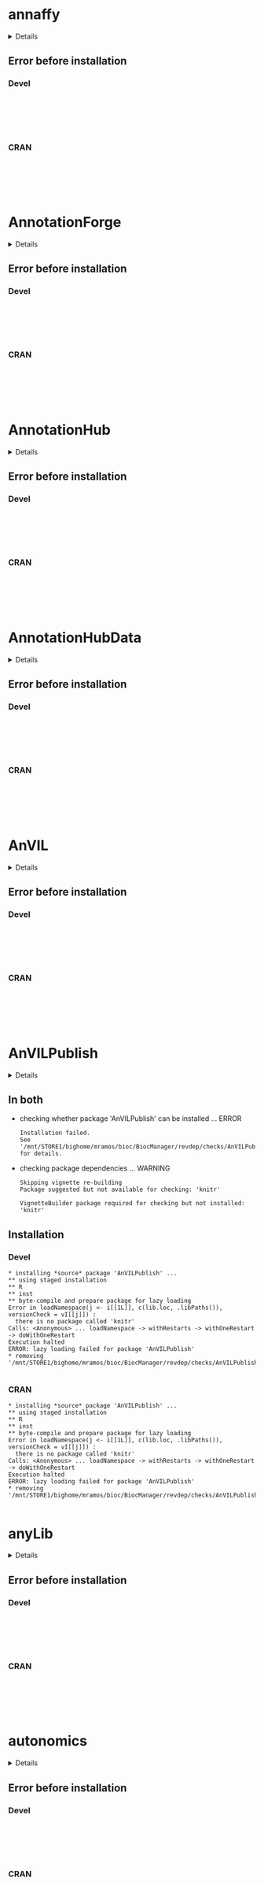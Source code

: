 # annaffy

<details>

* Version: 
* GitHub: https://github.com/Bioconductor/BiocManager
* Source code: NA
* Number of recursive dependencies: 0

</details>

## Error before installation

### Devel

```






```
### CRAN

```






```
# AnnotationForge

<details>

* Version: 
* GitHub: https://github.com/Bioconductor/BiocManager
* Source code: NA
* Number of recursive dependencies: 0

</details>

## Error before installation

### Devel

```






```
### CRAN

```






```
# AnnotationHub

<details>

* Version: 
* GitHub: https://github.com/Bioconductor/BiocManager
* Source code: NA
* Number of recursive dependencies: 0

</details>

## Error before installation

### Devel

```






```
### CRAN

```






```
# AnnotationHubData

<details>

* Version: 
* GitHub: https://github.com/Bioconductor/BiocManager
* Source code: NA
* Number of recursive dependencies: 0

</details>

## Error before installation

### Devel

```






```
### CRAN

```






```
# AnVIL

<details>

* Version: 
* GitHub: https://github.com/Bioconductor/BiocManager
* Source code: NA
* Number of recursive dependencies: 0

</details>

## Error before installation

### Devel

```






```
### CRAN

```






```
# AnVILPublish

<details>

* Version: 1.1.2
* GitHub: NA
* Source code: https://github.com/cran/AnVILPublish
* Date/Publication: 2021-03-19
* Number of recursive dependencies: 50

Run `revdep_details(, "AnVILPublish")` for more info

</details>

## In both

*   checking whether package 'AnVILPublish' can be installed ... ERROR
    ```
    Installation failed.
    See '/mnt/STORE1/bighome/mramos/bioc/BiocManager/revdep/checks/AnVILPublish/new/AnVILPublish.Rcheck/00install.out' for details.
    ```

*   checking package dependencies ... WARNING
    ```
    Skipping vignette re-building
    Package suggested but not available for checking: 'knitr'
    
    VignetteBuilder package required for checking but not installed: 'knitr'
    ```

## Installation

### Devel

```
* installing *source* package 'AnVILPublish' ...
** using staged installation
** R
** inst
** byte-compile and prepare package for lazy loading
Error in loadNamespace(j <- i[[1L]], c(lib.loc, .libPaths()), versionCheck = vI[[j]]) : 
  there is no package called 'knitr'
Calls: <Anonymous> ... loadNamespace -> withRestarts -> withOneRestart -> doWithOneRestart
Execution halted
ERROR: lazy loading failed for package 'AnVILPublish'
* removing '/mnt/STORE1/bighome/mramos/bioc/BiocManager/revdep/checks/AnVILPublish/new/AnVILPublish.Rcheck/AnVILPublish'


```
### CRAN

```
* installing *source* package 'AnVILPublish' ...
** using staged installation
** R
** inst
** byte-compile and prepare package for lazy loading
Error in loadNamespace(j <- i[[1L]], c(lib.loc, .libPaths()), versionCheck = vI[[j]]) : 
  there is no package called 'knitr'
Calls: <Anonymous> ... loadNamespace -> withRestarts -> withOneRestart -> doWithOneRestart
Execution halted
ERROR: lazy loading failed for package 'AnVILPublish'
* removing '/mnt/STORE1/bighome/mramos/bioc/BiocManager/revdep/checks/AnVILPublish/old/AnVILPublish.Rcheck/AnVILPublish'


```
# anyLib

<details>

* Version: 
* GitHub: https://github.com/Bioconductor/BiocManager
* Source code: NA
* Number of recursive dependencies: 0

</details>

## Error before installation

### Devel

```






```
### CRAN

```






```
# autonomics

<details>

* Version: 
* GitHub: https://github.com/Bioconductor/BiocManager
* Source code: NA
* Number of recursive dependencies: 0

</details>

## Error before installation

### Devel

```






```
### CRAN

```






```
# available

<details>

* Version: 
* GitHub: https://github.com/Bioconductor/BiocManager
* Source code: NA
* Number of recursive dependencies: 0

</details>

## Error before installation

### Devel

```






```
### CRAN

```






```
# bbl

<details>

* Version: 0.4.0
* GitHub: NA
* Source code: https://github.com/cran/bbl
* Date/Publication: 2021-02-03 05:20:02 UTC
* Number of recursive dependencies: 20

Run `revdep_details(, "bbl")` for more info

</details>

## In both

*   checking whether package 'bbl' can be installed ... ERROR
    ```
    Installation failed.
    See '/mnt/STORE1/bighome/mramos/bioc/BiocManager/revdep/checks/bbl/new/bbl.Rcheck/00install.out' for details.
    ```

## Installation

### Devel

```
* installing *source* package 'bbl' ...
** package 'bbl' successfully unpacked and MD5 sums checked
** using staged installation
** libs
ccache g++ -std=gnu++14 -I"/mnt/STORE1/bighome/mramos/src/svn/r-release/R/lib/R/include" -DNDEBUG  -I'/mnt/STORE1/bighome/mramos/bioc/BiocManager/revdep/library/bbl/Rcpp/include' -I/usr/local/include   -fpic  -ggdb -pipe -Wall -pedantic  -c RcppExports.cpp -o RcppExports.o
ccache g++ -std=gnu++14 -I"/mnt/STORE1/bighome/mramos/src/svn/r-release/R/lib/R/include" -DNDEBUG  -I'/mnt/STORE1/bighome/mramos/bioc/BiocManager/revdep/library/bbl/Rcpp/include' -I/usr/local/include   -fpic  -ggdb -pipe -Wall -pedantic  -c bfgs.cpp -o bfgs.o
bfgs.cpp:5:10: fatal error: gsl/gsl_math.h: No such file or directory
    5 | #include <gsl/gsl_math.h>
      |          ^~~~~~~~~~~~~~~~
compilation terminated.
make: *** [/mnt/STORE1/bighome/mramos/src/svn/r-release/R/lib/R/etc/Makeconf:177: bfgs.o] Error 1
ERROR: compilation failed for package 'bbl'
* removing '/mnt/STORE1/bighome/mramos/bioc/BiocManager/revdep/checks/bbl/new/bbl.Rcheck/bbl'


```
### CRAN

```
* installing *source* package 'bbl' ...
** package 'bbl' successfully unpacked and MD5 sums checked
** using staged installation
** libs
ccache g++ -std=gnu++14 -I"/mnt/STORE1/bighome/mramos/src/svn/r-release/R/lib/R/include" -DNDEBUG  -I'/mnt/STORE1/bighome/mramos/bioc/BiocManager/revdep/library/bbl/Rcpp/include' -I/usr/local/include   -fpic  -ggdb -pipe -Wall -pedantic  -c RcppExports.cpp -o RcppExports.o
ccache g++ -std=gnu++14 -I"/mnt/STORE1/bighome/mramos/src/svn/r-release/R/lib/R/include" -DNDEBUG  -I'/mnt/STORE1/bighome/mramos/bioc/BiocManager/revdep/library/bbl/Rcpp/include' -I/usr/local/include   -fpic  -ggdb -pipe -Wall -pedantic  -c bfgs.cpp -o bfgs.o
bfgs.cpp:5:10: fatal error: gsl/gsl_math.h: No such file or directory
    5 | #include <gsl/gsl_math.h>
      |          ^~~~~~~~~~~~~~~~
compilation terminated.
make: *** [/mnt/STORE1/bighome/mramos/src/svn/r-release/R/lib/R/etc/Makeconf:177: bfgs.o] Error 1
ERROR: compilation failed for package 'bbl'
* removing '/mnt/STORE1/bighome/mramos/bioc/BiocManager/revdep/checks/bbl/old/bbl.Rcheck/bbl'


```
# BiocCheck

<details>

* Version: 
* GitHub: https://github.com/Bioconductor/BiocManager
* Source code: NA
* Number of recursive dependencies: 0

</details>

## Error before installation

### Devel

```






```
### CRAN

```






```
# BiocPkgTools

<details>

* Version: 
* GitHub: https://github.com/Bioconductor/BiocManager
* Source code: NA
* Number of recursive dependencies: 0

</details>

## Error before installation

### Devel

```






```
### CRAN

```






```
# biocthis

<details>

* Version: 
* GitHub: https://github.com/Bioconductor/BiocManager
* Source code: NA
* Number of recursive dependencies: 0

</details>

## Error before installation

### Devel

```






```
### CRAN

```






```
# BSgenome

<details>

* Version: 
* GitHub: https://github.com/Bioconductor/BiocManager
* Source code: NA
* Number of recursive dependencies: 0

</details>

## Error before installation

### Devel

```



Error in download.file(url, destfile, method, mode = "wb", ...) : 
  download from 'https://bioconductor.org/packages/3.13/data/annotation/src/contrib/BSgenome.Hsapiens.UCSC.hg38_1.4.3.tar.gz' failed
In addition: Warning messages:
1: In download.file(url, destfile, method, mode = "wb", ...) :
  downloaded length 357816009 != reported length 721596676
2: In download.file(url, destfile, method, mode = "wb", ...) :
  downloaded length 357816009 != reported length 721596676
3: In download.file(url, destfile, method, mode = "wb", ...) :
  URL 'https://bioconductor.org/packages/3.13/data/annotation/src/contrib/BSgenome.Hsapiens.UCSC.hg38_1.4.3.tar.gz': Timeout of 60 seconds was reached
4: In download.file(url, destfile, method, mode = "wb", ...) :
...
2: In download.file(url, destfile, method, mode = "wb", ...) :
  downloaded length 410274897 != reported length 898581361
3: In download.file(url, destfile, method, mode = "wb", ...) :
  URL 'https://bioconductor.org/packages/3.13/data/annotation/src/contrib/SNPlocs.Hsapiens.dbSNP144.GRCh38_0.99.20.tar.gz': Timeout of 60 seconds was reached
4: In download.file(url, destfile, method, mode = "wb", ...) :
  URL 'https://bioconductor.org/packages/3.13/data/annotation/src/contrib/SNPlocs.Hsapiens.dbSNP144.GRCh38_0.99.20.tar.gz': Timeout of 60 seconds was reached
Warning in download.packages(pkgs, destdir = tmpd, available = available,  :
  download of package ‘SNPlocs.Hsapiens.dbSNP144.GRCh38’ failed
Warning in download.packages(pkgs, destdir = tmpd, available = available,  :
  download of package ‘SNPlocs.Hsapiens.dbSNP144.GRCh38’ failed


```
### CRAN

```



Error in download.file(url, destfile, method, mode = "wb", ...) : 
  download from 'https://bioconductor.org/packages/3.13/data/annotation/src/contrib/BSgenome.Hsapiens.UCSC.hg38_1.4.3.tar.gz' failed
In addition: Warning messages:
1: In download.file(url, destfile, method, mode = "wb", ...) :
  downloaded length 357816009 != reported length 721596676
2: In download.file(url, destfile, method, mode = "wb", ...) :
  downloaded length 357816009 != reported length 721596676
3: In download.file(url, destfile, method, mode = "wb", ...) :
  URL 'https://bioconductor.org/packages/3.13/data/annotation/src/contrib/BSgenome.Hsapiens.UCSC.hg38_1.4.3.tar.gz': Timeout of 60 seconds was reached
4: In download.file(url, destfile, method, mode = "wb", ...) :
...
2: In download.file(url, destfile, method, mode = "wb", ...) :
  downloaded length 410274897 != reported length 898581361
3: In download.file(url, destfile, method, mode = "wb", ...) :
  URL 'https://bioconductor.org/packages/3.13/data/annotation/src/contrib/SNPlocs.Hsapiens.dbSNP144.GRCh38_0.99.20.tar.gz': Timeout of 60 seconds was reached
4: In download.file(url, destfile, method, mode = "wb", ...) :
  URL 'https://bioconductor.org/packages/3.13/data/annotation/src/contrib/SNPlocs.Hsapiens.dbSNP144.GRCh38_0.99.20.tar.gz': Timeout of 60 seconds was reached
Warning in download.packages(pkgs, destdir = tmpd, available = available,  :
  download of package ‘SNPlocs.Hsapiens.dbSNP144.GRCh38’ failed
Warning in download.packages(pkgs, destdir = tmpd, available = available,  :
  download of package ‘SNPlocs.Hsapiens.dbSNP144.GRCh38’ failed


```
# ccmap

<details>

* Version: 
* GitHub: https://github.com/Bioconductor/BiocManager
* Source code: NA
* Number of recursive dependencies: 0

</details>

## Error before installation

### Devel

```



Error in download.file(url, destfile, method, mode = "wb", ...) : 
  download from 'https://bioconductor.org/packages/3.13/data/experiment/src/contrib/ccdata_1.17.0.tar.gz' failed
In addition: Warning messages:
1: In download.file(url, destfile, method, mode = "wb", ...) :
  downloaded length 916373565 != reported length 937343838
2: In download.file(url, destfile, method, mode = "wb", ...) :
  downloaded length 916373565 != reported length 937343838
3: In download.file(url, destfile, method, mode = "wb", ...) :
  URL 'https://bioconductor.org/packages/3.13/data/experiment/src/contrib/ccdata_1.17.0.tar.gz': Timeout of 60 seconds was reached
4: In download.file(url, destfile, method, mode = "wb", ...) :
  URL 'https://bioconductor.org/packages/3.13/data/experiment/src/contrib/ccdata_1.17.0.tar.gz': Timeout of 60 seconds was reached
Warning in download.packages(pkgs, destdir = tmpd, available = available,  :
  download of package ‘ccdata’ failed
Warning in download.packages(pkgs, destdir = tmpd, available = available,  :
  download of package ‘ccdata’ failed


```
### CRAN

```



Error in download.file(url, destfile, method, mode = "wb", ...) : 
  download from 'https://bioconductor.org/packages/3.13/data/experiment/src/contrib/ccdata_1.17.0.tar.gz' failed
In addition: Warning messages:
1: In download.file(url, destfile, method, mode = "wb", ...) :
  downloaded length 916373565 != reported length 937343838
2: In download.file(url, destfile, method, mode = "wb", ...) :
  downloaded length 916373565 != reported length 937343838
3: In download.file(url, destfile, method, mode = "wb", ...) :
  URL 'https://bioconductor.org/packages/3.13/data/experiment/src/contrib/ccdata_1.17.0.tar.gz': Timeout of 60 seconds was reached
4: In download.file(url, destfile, method, mode = "wb", ...) :
  URL 'https://bioconductor.org/packages/3.13/data/experiment/src/contrib/ccdata_1.17.0.tar.gz': Timeout of 60 seconds was reached
Warning in download.packages(pkgs, destdir = tmpd, available = available,  :
  download of package ‘ccdata’ failed
Warning in download.packages(pkgs, destdir = tmpd, available = available,  :
  download of package ‘ccdata’ failed


```
# celda

<details>

* Version: 
* GitHub: https://github.com/Bioconductor/BiocManager
* Source code: NA
* Number of recursive dependencies: 0

</details>

## Error before installation

### Devel

```






```
### CRAN

```






```
# cellmigRation

<details>

* Version: 
* GitHub: https://github.com/Bioconductor/BiocManager
* Source code: NA
* Number of recursive dependencies: 0

</details>

## Error before installation

### Devel

```






```
### CRAN

```






```
# CEMiTool

<details>

* Version: 
* GitHub: https://github.com/Bioconductor/BiocManager
* Source code: NA
* Number of recursive dependencies: 0

</details>

## Error before installation

### Devel

```






```
### CRAN

```






```
# ChemmineOB

<details>

* Version: 
* GitHub: https://github.com/Bioconductor/BiocManager
* Source code: NA
* Number of recursive dependencies: 0

</details>

## Error before installation

### Devel

```






```
### CRAN

```






```
# ChemmineR

<details>

* Version: 
* GitHub: https://github.com/Bioconductor/BiocManager
* Source code: NA
* Number of recursive dependencies: 0

</details>

## Error before installation

### Devel

```






```
### CRAN

```






```
# ChIPanalyser

<details>

* Version: 
* GitHub: https://github.com/Bioconductor/BiocManager
* Source code: NA
* Number of recursive dependencies: 0

</details>

## Error before installation

### Devel

```






```
### CRAN

```






```
# ChIPpeakAnno

<details>

* Version: 
* GitHub: https://github.com/Bioconductor/BiocManager
* Source code: NA
* Number of recursive dependencies: 0

</details>

## Error before installation

### Devel

```



Error in download.file(url, destfile, method, mode = "wb", ...) : 
  download from 'https://bioconductor.org/packages/3.13/data/annotation/src/contrib/BSgenome.Hsapiens.UCSC.hg19_1.4.3.tar.gz' failed
In addition: Warning messages:
1: In download.file(url, destfile, method, mode = "wb", ...) :
  downloaded length 3499557 != reported length 710245413
2: In download.file(url, destfile, method, mode = "wb", ...) :
  downloaded length 3499557 != reported length 710245413
3: In download.file(url, destfile, method, mode = "wb", ...) :
  URL 'https://bioconductor.org/packages/3.13/data/annotation/src/contrib/BSgenome.Hsapiens.UCSC.hg19_1.4.3.tar.gz': status was 'Failure when receiving data from the peer'
4: In download.file(url, destfile, method, mode = "wb", ...) :
...
2: In download.file(url, destfile, method, mode = "wb", ...) :
  downloaded length 42045152 != reported length 417224954
3: In download.file(url, destfile, method, mode = "wb", ...) :
  URL 'https://bioconductor.org/packages/3.13/data/annotation/src/contrib/reactome.db_1.76.0.tar.gz': status was 'Failure when receiving data from the peer'
4: In download.file(url, destfile, method, mode = "wb", ...) :
  URL 'https://bioconductor.org/packages/3.13/data/annotation/src/contrib/reactome.db_1.76.0.tar.gz': status was 'Failure when receiving data from the peer'
Warning in download.packages(pkgs, destdir = tmpd, available = available,  :
  download of package ‘reactome.db’ failed
Warning in download.packages(pkgs, destdir = tmpd, available = available,  :
  download of package ‘reactome.db’ failed


```
### CRAN

```



Error in download.file(url, destfile, method, mode = "wb", ...) : 
  download from 'https://bioconductor.org/packages/3.13/data/annotation/src/contrib/BSgenome.Hsapiens.UCSC.hg19_1.4.3.tar.gz' failed
In addition: Warning messages:
1: In download.file(url, destfile, method, mode = "wb", ...) :
  downloaded length 3499557 != reported length 710245413
2: In download.file(url, destfile, method, mode = "wb", ...) :
  downloaded length 3499557 != reported length 710245413
3: In download.file(url, destfile, method, mode = "wb", ...) :
  URL 'https://bioconductor.org/packages/3.13/data/annotation/src/contrib/BSgenome.Hsapiens.UCSC.hg19_1.4.3.tar.gz': status was 'Failure when receiving data from the peer'
4: In download.file(url, destfile, method, mode = "wb", ...) :
...
2: In download.file(url, destfile, method, mode = "wb", ...) :
  downloaded length 42045152 != reported length 417224954
3: In download.file(url, destfile, method, mode = "wb", ...) :
  URL 'https://bioconductor.org/packages/3.13/data/annotation/src/contrib/reactome.db_1.76.0.tar.gz': status was 'Failure when receiving data from the peer'
4: In download.file(url, destfile, method, mode = "wb", ...) :
  URL 'https://bioconductor.org/packages/3.13/data/annotation/src/contrib/reactome.db_1.76.0.tar.gz': status was 'Failure when receiving data from the peer'
Warning in download.packages(pkgs, destdir = tmpd, available = available,  :
  download of package ‘reactome.db’ failed
Warning in download.packages(pkgs, destdir = tmpd, available = available,  :
  download of package ‘reactome.db’ failed


```
# circRNAprofiler

<details>

* Version: 
* GitHub: https://github.com/Bioconductor/BiocManager
* Source code: NA
* Number of recursive dependencies: 0

</details>

## Error before installation

### Devel

```



Error in download.file(url, destfile, method, mode = "wb", ...) : 
  download from 'https://bioconductor.org/packages/3.13/data/annotation/src/contrib/BSgenome.Hsapiens.UCSC.hg19_1.4.3.tar.gz' failed
In addition: Warning messages:
1: In download.file(url, destfile, method, mode = "wb", ...) :
  downloaded length 217660541 != reported length 710245413
2: In download.file(url, destfile, method, mode = "wb", ...) :
  downloaded length 217660541 != reported length 710245413
3: In download.file(url, destfile, method, mode = "wb", ...) :
  URL 'https://bioconductor.org/packages/3.13/data/annotation/src/contrib/BSgenome.Hsapiens.UCSC.hg19_1.4.3.tar.gz': Timeout of 60 seconds was reached
4: In download.file(url, destfile, method, mode = "wb", ...) :
...
2: In download.file(url, destfile, method, mode = "wb", ...) :
  downloaded length 620467298 != reported length 629306686
3: In download.file(url, destfile, method, mode = "wb", ...) :
  URL 'https://bioconductor.org/packages/3.13/data/annotation/src/contrib/BSgenome.Mmusculus.UCSC.mm10_1.4.0.tar.gz': Timeout of 60 seconds was reached
4: In download.file(url, destfile, method, mode = "wb", ...) :
  URL 'https://bioconductor.org/packages/3.13/data/annotation/src/contrib/BSgenome.Mmusculus.UCSC.mm10_1.4.0.tar.gz': Timeout of 60 seconds was reached
Warning in download.packages(pkgs, destdir = tmpd, available = available,  :
  download of package ‘BSgenome.Mmusculus.UCSC.mm10’ failed
Warning in download.packages(pkgs, destdir = tmpd, available = available,  :
  download of package ‘BSgenome.Mmusculus.UCSC.mm10’ failed


```
### CRAN

```



Error in download.file(url, destfile, method, mode = "wb", ...) : 
  download from 'https://bioconductor.org/packages/3.13/data/annotation/src/contrib/BSgenome.Hsapiens.UCSC.hg19_1.4.3.tar.gz' failed
In addition: Warning messages:
1: In download.file(url, destfile, method, mode = "wb", ...) :
  downloaded length 217660541 != reported length 710245413
2: In download.file(url, destfile, method, mode = "wb", ...) :
  downloaded length 217660541 != reported length 710245413
3: In download.file(url, destfile, method, mode = "wb", ...) :
  URL 'https://bioconductor.org/packages/3.13/data/annotation/src/contrib/BSgenome.Hsapiens.UCSC.hg19_1.4.3.tar.gz': Timeout of 60 seconds was reached
4: In download.file(url, destfile, method, mode = "wb", ...) :
...
2: In download.file(url, destfile, method, mode = "wb", ...) :
  downloaded length 620467298 != reported length 629306686
3: In download.file(url, destfile, method, mode = "wb", ...) :
  URL 'https://bioconductor.org/packages/3.13/data/annotation/src/contrib/BSgenome.Mmusculus.UCSC.mm10_1.4.0.tar.gz': Timeout of 60 seconds was reached
4: In download.file(url, destfile, method, mode = "wb", ...) :
  URL 'https://bioconductor.org/packages/3.13/data/annotation/src/contrib/BSgenome.Mmusculus.UCSC.mm10_1.4.0.tar.gz': Timeout of 60 seconds was reached
Warning in download.packages(pkgs, destdir = tmpd, available = available,  :
  download of package ‘BSgenome.Mmusculus.UCSC.mm10’ failed
Warning in download.packages(pkgs, destdir = tmpd, available = available,  :
  download of package ‘BSgenome.Mmusculus.UCSC.mm10’ failed


```
# clustifyr

<details>

* Version: 
* GitHub: https://github.com/Bioconductor/BiocManager
* Source code: NA
* Number of recursive dependencies: 0

</details>

## Error before installation

### Devel

```






```
### CRAN

```






```
# CNVScope

<details>

* Version: 
* GitHub: https://github.com/Bioconductor/BiocManager
* Source code: NA
* Number of recursive dependencies: 0

</details>

## Error before installation

### Devel

```



Error in download.file(url, destfile, method, mode = "wb", ...) : 
  download from 'https://bioconductor.org/packages/3.13/data/annotation/src/contrib/BSgenome.Hsapiens.UCSC.hg19_1.4.3.tar.gz' failed
In addition: Warning messages:
1: In download.file(url, destfile, method, mode = "wb", ...) :
  downloaded length 412846502 != reported length 710245413
2: In download.file(url, destfile, method, mode = "wb", ...) :
  downloaded length 412846502 != reported length 710245413
3: In download.file(url, destfile, method, mode = "wb", ...) :
  URL 'https://bioconductor.org/packages/3.13/data/annotation/src/contrib/BSgenome.Hsapiens.UCSC.hg19_1.4.3.tar.gz': Timeout of 60 seconds was reached
4: In download.file(url, destfile, method, mode = "wb", ...) :
  URL 'https://bioconductor.org/packages/3.13/data/annotation/src/contrib/BSgenome.Hsapiens.UCSC.hg19_1.4.3.tar.gz': Timeout of 60 seconds was reached
Warning in download.packages(pkgs, destdir = tmpd, available = available,  :
  download of package ‘BSgenome.Hsapiens.UCSC.hg19’ failed
Warning in download.packages(pkgs, destdir = tmpd, available = available,  :
  download of package ‘BSgenome.Hsapiens.UCSC.hg19’ failed


```
### CRAN

```



Error in download.file(url, destfile, method, mode = "wb", ...) : 
  download from 'https://bioconductor.org/packages/3.13/data/annotation/src/contrib/BSgenome.Hsapiens.UCSC.hg19_1.4.3.tar.gz' failed
In addition: Warning messages:
1: In download.file(url, destfile, method, mode = "wb", ...) :
  downloaded length 412846502 != reported length 710245413
2: In download.file(url, destfile, method, mode = "wb", ...) :
  downloaded length 412846502 != reported length 710245413
3: In download.file(url, destfile, method, mode = "wb", ...) :
  URL 'https://bioconductor.org/packages/3.13/data/annotation/src/contrib/BSgenome.Hsapiens.UCSC.hg19_1.4.3.tar.gz': Timeout of 60 seconds was reached
4: In download.file(url, destfile, method, mode = "wb", ...) :
  URL 'https://bioconductor.org/packages/3.13/data/annotation/src/contrib/BSgenome.Hsapiens.UCSC.hg19_1.4.3.tar.gz': Timeout of 60 seconds was reached
Warning in download.packages(pkgs, destdir = tmpd, available = available,  :
  download of package ‘BSgenome.Hsapiens.UCSC.hg19’ failed
Warning in download.packages(pkgs, destdir = tmpd, available = available,  :
  download of package ‘BSgenome.Hsapiens.UCSC.hg19’ failed


```
# cola

<details>

* Version: 
* GitHub: https://github.com/Bioconductor/BiocManager
* Source code: NA
* Number of recursive dependencies: 0

</details>

## Error before installation

### Devel

```






```
### CRAN

```






```
# crisprseekplus

<details>

* Version: 
* GitHub: https://github.com/Bioconductor/BiocManager
* Source code: NA
* Number of recursive dependencies: 0

</details>

## Error before installation

### Devel

```






```
### CRAN

```






```
# crossmeta

<details>

* Version: 
* GitHub: https://github.com/Bioconductor/BiocManager
* Source code: NA
* Number of recursive dependencies: 0

</details>

## Error before installation

### Devel

```






```
### CRAN

```






```
# csaw

<details>

* Version: 
* GitHub: https://github.com/Bioconductor/BiocManager
* Source code: NA
* Number of recursive dependencies: 0

</details>

## Error before installation

### Devel

```






```
### CRAN

```






```
# curatedMetagenomicData

<details>

* Version: 
* GitHub: https://github.com/Bioconductor/BiocManager
* Source code: NA
* Number of recursive dependencies: 0

</details>

## Error before installation

### Devel

```






```
### CRAN

```






```
# dearseq

<details>

* Version: 
* GitHub: https://github.com/Bioconductor/BiocManager
* Source code: NA
* Number of recursive dependencies: 0

</details>

## Error before installation

### Devel

```






```
### CRAN

```






```
# DESeq2

<details>

* Version: 
* GitHub: https://github.com/Bioconductor/BiocManager
* Source code: NA
* Number of recursive dependencies: 0

</details>

## Error before installation

### Devel

```



Error in download.file(url, destfile, method, mode = "wb", ...) : 
  download from 'https://bioconductor.org/packages/3.13/data/experiment/src/contrib/tximportData_1.19.1.tar.gz' failed
In addition: Warning messages:
1: In download.file(url, destfile, method, mode = "wb", ...) :
  downloaded length 291518214 != reported length 426788382
2: In download.file(url, destfile, method, mode = "wb", ...) :
  downloaded length 291518214 != reported length 426788382
3: In download.file(url, destfile, method, mode = "wb", ...) :
  URL 'https://bioconductor.org/packages/3.13/data/experiment/src/contrib/tximportData_1.19.1.tar.gz': Timeout of 60 seconds was reached
4: In download.file(url, destfile, method, mode = "wb", ...) :
  URL 'https://bioconductor.org/packages/3.13/data/experiment/src/contrib/tximportData_1.19.1.tar.gz': Timeout of 60 seconds was reached
Warning in download.packages(pkgs, destdir = tmpd, available = available,  :
  download of package ‘tximportData’ failed
Warning in download.packages(pkgs, destdir = tmpd, available = available,  :
  download of package ‘tximportData’ failed


```
### CRAN

```



Error in download.file(url, destfile, method, mode = "wb", ...) : 
  download from 'https://bioconductor.org/packages/3.13/data/experiment/src/contrib/tximportData_1.19.1.tar.gz' failed
In addition: Warning messages:
1: In download.file(url, destfile, method, mode = "wb", ...) :
  downloaded length 291518214 != reported length 426788382
2: In download.file(url, destfile, method, mode = "wb", ...) :
  downloaded length 291518214 != reported length 426788382
3: In download.file(url, destfile, method, mode = "wb", ...) :
  URL 'https://bioconductor.org/packages/3.13/data/experiment/src/contrib/tximportData_1.19.1.tar.gz': Timeout of 60 seconds was reached
4: In download.file(url, destfile, method, mode = "wb", ...) :
  URL 'https://bioconductor.org/packages/3.13/data/experiment/src/contrib/tximportData_1.19.1.tar.gz': Timeout of 60 seconds was reached
Warning in download.packages(pkgs, destdir = tmpd, available = available,  :
  download of package ‘tximportData’ failed
Warning in download.packages(pkgs, destdir = tmpd, available = available,  :
  download of package ‘tximportData’ failed


```
# devtools

<details>

* Version: 
* GitHub: https://github.com/Bioconductor/BiocManager
* Source code: NA
* Number of recursive dependencies: 0

</details>

## Error before installation

### Devel

```






```
### CRAN

```






```
# discourseGT

<details>

* Version: 
* GitHub: https://github.com/Bioconductor/BiocManager
* Source code: NA
* Number of recursive dependencies: 0

</details>

## Error before installation

### Devel

```






```
### CRAN

```






```
# DMRScan

<details>

* Version: 1.13.0
* GitHub: https://github.com/christpa/DMRScan
* Source code: https://github.com/cran/DMRScan
* Date/Publication: 2021-03-19
* Number of recursive dependencies: 37

Run `revdep_details(, "DMRScan")` for more info

</details>

## In both

*   R CMD check timed out
    

*   checking package dependencies ... WARNING
    ```
    Skipping vignette re-building
    Package suggested but not available for checking: 'knitr'
    
    VignetteBuilder package required for checking but not installed: 'knitr'
    ```

*   checking installed package size ... NOTE
    ```
      installed size is  5.7Mb
      sub-directories of 1Mb or more:
        data   4.9Mb
    ```

# EDASeq

<details>

* Version: 
* GitHub: https://github.com/Bioconductor/BiocManager
* Source code: NA
* Number of recursive dependencies: 0

</details>

## Error before installation

### Devel

```






```
### CRAN

```






```
# EnrichmentBrowser

<details>

* Version: 
* GitHub: https://github.com/Bioconductor/BiocManager
* Source code: NA
* Number of recursive dependencies: 0

</details>

## Error before installation

### Devel

```






```
### CRAN

```






```
# esATAC

<details>

* Version: 
* GitHub: https://github.com/Bioconductor/BiocManager
* Source code: NA
* Number of recursive dependencies: 0

</details>

## Error before installation

### Devel

```



Error in download.file(url, destfile, method, mode = "wb", ...) : 
  download from 'https://bioconductor.org/packages/3.13/data/annotation/src/contrib/BSgenome.Hsapiens.UCSC.hg19_1.4.3.tar.gz' failed
In addition: Warning messages:
1: In download.file(url, destfile, method, mode = "wb", ...) :
  downloaded length 407304181 != reported length 710245413
2: In download.file(url, destfile, method, mode = "wb", ...) :
  downloaded length 407304181 != reported length 710245413
3: In download.file(url, destfile, method, mode = "wb", ...) :
  URL 'https://bioconductor.org/packages/3.13/data/annotation/src/contrib/BSgenome.Hsapiens.UCSC.hg19_1.4.3.tar.gz': Timeout of 60 seconds was reached
4: In download.file(url, destfile, method, mode = "wb", ...) :
...
2: In download.file(url, destfile, method, mode = "wb", ...) :
  downloaded length 1636680 != reported length 6339128
3: In download.file(url, destfile, method, mode = "wb", ...) :
  URL 'https://bioconductor.org/packages/3.13/bioc/src/contrib/DOSE_3.17.2.tar.gz': status was 'Failure when receiving data from the peer'
4: In download.file(url, destfile, method, mode = "wb", ...) :
  URL 'https://bioconductor.org/packages/3.13/bioc/src/contrib/DOSE_3.17.2.tar.gz': status was 'Failure when receiving data from the peer'
Warning in download.packages(pkgs, destdir = tmpd, available = available,  :
  download of package ‘DOSE’ failed
Warning in download.packages(pkgs, destdir = tmpd, available = available,  :
  download of package ‘DOSE’ failed


```
### CRAN

```



Error in download.file(url, destfile, method, mode = "wb", ...) : 
  download from 'https://bioconductor.org/packages/3.13/data/annotation/src/contrib/BSgenome.Hsapiens.UCSC.hg19_1.4.3.tar.gz' failed
In addition: Warning messages:
1: In download.file(url, destfile, method, mode = "wb", ...) :
  downloaded length 407304181 != reported length 710245413
2: In download.file(url, destfile, method, mode = "wb", ...) :
  downloaded length 407304181 != reported length 710245413
3: In download.file(url, destfile, method, mode = "wb", ...) :
  URL 'https://bioconductor.org/packages/3.13/data/annotation/src/contrib/BSgenome.Hsapiens.UCSC.hg19_1.4.3.tar.gz': Timeout of 60 seconds was reached
4: In download.file(url, destfile, method, mode = "wb", ...) :
...
2: In download.file(url, destfile, method, mode = "wb", ...) :
  downloaded length 1636680 != reported length 6339128
3: In download.file(url, destfile, method, mode = "wb", ...) :
  URL 'https://bioconductor.org/packages/3.13/bioc/src/contrib/DOSE_3.17.2.tar.gz': status was 'Failure when receiving data from the peer'
4: In download.file(url, destfile, method, mode = "wb", ...) :
  URL 'https://bioconductor.org/packages/3.13/bioc/src/contrib/DOSE_3.17.2.tar.gz': status was 'Failure when receiving data from the peer'
Warning in download.packages(pkgs, destdir = tmpd, available = available,  :
  download of package ‘DOSE’ failed
Warning in download.packages(pkgs, destdir = tmpd, available = available,  :
  download of package ‘DOSE’ failed


```
# EuPathDB

<details>

* Version: 
* GitHub: https://github.com/Bioconductor/BiocManager
* Source code: NA
* Number of recursive dependencies: 0

</details>

## Error before installation

### Devel

```






```
### CRAN

```






```
# ExperimentHub

<details>

* Version: 
* GitHub: https://github.com/Bioconductor/BiocManager
* Source code: NA
* Number of recursive dependencies: 0

</details>

## Error before installation

### Devel

```






```
### CRAN

```






```
# ExperimentHubData

<details>

* Version: 
* GitHub: https://github.com/Bioconductor/BiocManager
* Source code: NA
* Number of recursive dependencies: 0

</details>

## Error before installation

### Devel

```






```
### CRAN

```






```
# famat

<details>

* Version: 
* GitHub: https://github.com/Bioconductor/BiocManager
* Source code: NA
* Number of recursive dependencies: 0

</details>

## Error before installation

### Devel

```






```
### CRAN

```






```
# FCBF

<details>

* Version: 
* GitHub: https://github.com/Bioconductor/BiocManager
* Source code: NA
* Number of recursive dependencies: 0

</details>

## Error before installation

### Devel

```






```
### CRAN

```






```
# fcoex

<details>

* Version: 
* GitHub: https://github.com/Bioconductor/BiocManager
* Source code: NA
* Number of recursive dependencies: 0

</details>

## Error before installation

### Devel

```






```
### CRAN

```






```
# FGNet

<details>

* Version: 
* GitHub: https://github.com/Bioconductor/BiocManager
* Source code: NA
* Number of recursive dependencies: 0

</details>

## Error before installation

### Devel

```



Error in download.file(url, destfile, method, mode = "wb", ...) : 
  download from 'https://bioconductor.org/packages/3.13/data/annotation/src/contrib/reactome.db_1.76.0.tar.gz' failed
In addition: Warning messages:
1: In download.file(url, destfile, method, mode = "wb", ...) :
  downloaded length 386616822 != reported length 417224954
2: In download.file(url, destfile, method, mode = "wb", ...) :
  downloaded length 386616822 != reported length 417224954
3: In download.file(url, destfile, method, mode = "wb", ...) :
  URL 'https://bioconductor.org/packages/3.13/data/annotation/src/contrib/reactome.db_1.76.0.tar.gz': Timeout of 60 seconds was reached
4: In download.file(url, destfile, method, mode = "wb", ...) :
  URL 'https://bioconductor.org/packages/3.13/data/annotation/src/contrib/reactome.db_1.76.0.tar.gz': Timeout of 60 seconds was reached
Warning in download.packages(pkgs, destdir = tmpd, available = available,  :
  download of package ‘reactome.db’ failed
Warning in download.packages(pkgs, destdir = tmpd, available = available,  :
  download of package ‘reactome.db’ failed


```
### CRAN

```



Error in download.file(url, destfile, method, mode = "wb", ...) : 
  download from 'https://bioconductor.org/packages/3.13/data/annotation/src/contrib/reactome.db_1.76.0.tar.gz' failed
In addition: Warning messages:
1: In download.file(url, destfile, method, mode = "wb", ...) :
  downloaded length 386616822 != reported length 417224954
2: In download.file(url, destfile, method, mode = "wb", ...) :
  downloaded length 386616822 != reported length 417224954
3: In download.file(url, destfile, method, mode = "wb", ...) :
  URL 'https://bioconductor.org/packages/3.13/data/annotation/src/contrib/reactome.db_1.76.0.tar.gz': Timeout of 60 seconds was reached
4: In download.file(url, destfile, method, mode = "wb", ...) :
  URL 'https://bioconductor.org/packages/3.13/data/annotation/src/contrib/reactome.db_1.76.0.tar.gz': Timeout of 60 seconds was reached
Warning in download.packages(pkgs, destdir = tmpd, available = available,  :
  download of package ‘reactome.db’ failed
Warning in download.packages(pkgs, destdir = tmpd, available = available,  :
  download of package ‘reactome.db’ failed


```
# FieldEffectCrc

<details>

* Version: 
* GitHub: https://github.com/Bioconductor/BiocManager
* Source code: NA
* Number of recursive dependencies: 0

</details>

## Error before installation

### Devel

```






```
### CRAN

```






```
# GCSscore

<details>

* Version: 
* GitHub: https://github.com/Bioconductor/BiocManager
* Source code: NA
* Number of recursive dependencies: 0

</details>

## Error before installation

### Devel

```






```
### CRAN

```






```
# GDSArray

<details>

* Version: 
* GitHub: https://github.com/Bioconductor/BiocManager
* Source code: NA
* Number of recursive dependencies: 0

</details>

## Error before installation

### Devel

```






```
### CRAN

```






```
# genBaRcode

<details>

* Version: 
* GitHub: https://github.com/Bioconductor/BiocManager
* Source code: NA
* Number of recursive dependencies: 0

</details>

## Error before installation

### Devel

```






```
### CRAN

```






```
# GenomicScores

<details>

* Version: 
* GitHub: https://github.com/Bioconductor/BiocManager
* Source code: NA
* Number of recursive dependencies: 0

</details>

## Error before installation

### Devel

```



Error in download.file(url, destfile, method, mode = "wb", ...) : 
  download from 'https://bioconductor.org/packages/3.13/data/annotation/src/contrib/BSgenome.Hsapiens.UCSC.hg19_1.4.3.tar.gz' failed
In addition: Warning messages:
1: In download.file(url, destfile, method, mode = "wb", ...) :
  downloaded length 216755517 != reported length 710245413
2: In download.file(url, destfile, method, mode = "wb", ...) :
  downloaded length 216755517 != reported length 710245413
3: In download.file(url, destfile, method, mode = "wb", ...) :
  URL 'https://bioconductor.org/packages/3.13/data/annotation/src/contrib/BSgenome.Hsapiens.UCSC.hg19_1.4.3.tar.gz': Timeout of 60 seconds was reached
4: In download.file(url, destfile, method, mode = "wb", ...) :
...
2: In download.file(url, destfile, method, mode = "wb", ...) :
  downloaded length 267506795 != reported length 1050647519
3: In download.file(url, destfile, method, mode = "wb", ...) :
  URL 'https://bioconductor.org/packages/3.13/data/annotation/src/contrib/phastCons100way.UCSC.hg19_3.7.2.tar.gz': Timeout of 60 seconds was reached
4: In download.file(url, destfile, method, mode = "wb", ...) :
  URL 'https://bioconductor.org/packages/3.13/data/annotation/src/contrib/phastCons100way.UCSC.hg19_3.7.2.tar.gz': Timeout of 60 seconds was reached
Warning in download.packages(pkgs, destdir = tmpd, available = available,  :
  download of package ‘phastCons100way.UCSC.hg19’ failed
Warning in download.packages(pkgs, destdir = tmpd, available = available,  :
  download of package ‘phastCons100way.UCSC.hg19’ failed


```
### CRAN

```



Error in download.file(url, destfile, method, mode = "wb", ...) : 
  download from 'https://bioconductor.org/packages/3.13/data/annotation/src/contrib/BSgenome.Hsapiens.UCSC.hg19_1.4.3.tar.gz' failed
In addition: Warning messages:
1: In download.file(url, destfile, method, mode = "wb", ...) :
  downloaded length 216755517 != reported length 710245413
2: In download.file(url, destfile, method, mode = "wb", ...) :
  downloaded length 216755517 != reported length 710245413
3: In download.file(url, destfile, method, mode = "wb", ...) :
  URL 'https://bioconductor.org/packages/3.13/data/annotation/src/contrib/BSgenome.Hsapiens.UCSC.hg19_1.4.3.tar.gz': Timeout of 60 seconds was reached
4: In download.file(url, destfile, method, mode = "wb", ...) :
...
2: In download.file(url, destfile, method, mode = "wb", ...) :
  downloaded length 267506795 != reported length 1050647519
3: In download.file(url, destfile, method, mode = "wb", ...) :
  URL 'https://bioconductor.org/packages/3.13/data/annotation/src/contrib/phastCons100way.UCSC.hg19_3.7.2.tar.gz': Timeout of 60 seconds was reached
4: In download.file(url, destfile, method, mode = "wb", ...) :
  URL 'https://bioconductor.org/packages/3.13/data/annotation/src/contrib/phastCons100way.UCSC.hg19_3.7.2.tar.gz': Timeout of 60 seconds was reached
Warning in download.packages(pkgs, destdir = tmpd, available = available,  :
  download of package ‘phastCons100way.UCSC.hg19’ failed
Warning in download.packages(pkgs, destdir = tmpd, available = available,  :
  download of package ‘phastCons100way.UCSC.hg19’ failed


```
# gmoviz

<details>

* Version: 
* GitHub: https://github.com/Bioconductor/BiocManager
* Source code: NA
* Number of recursive dependencies: 0

</details>

## Error before installation

### Devel

```






```
### CRAN

```






```
# GOSemSim

<details>

* Version: 
* GitHub: https://github.com/Bioconductor/BiocManager
* Source code: NA
* Number of recursive dependencies: 0

</details>

## Error before installation

### Devel

```






```
### CRAN

```






```
# GOTHiC

<details>

* Version: 
* GitHub: https://github.com/Bioconductor/BiocManager
* Source code: NA
* Number of recursive dependencies: 0

</details>

## Error before installation

### Devel

```






```
### CRAN

```






```
# HMP16SData

<details>

* Version: 
* GitHub: https://github.com/Bioconductor/BiocManager
* Source code: NA
* Number of recursive dependencies: 0

</details>

## Error before installation

### Devel

```






```
### CRAN

```






```
# HMP2Data

<details>

* Version: 
* GitHub: https://github.com/Bioconductor/BiocManager
* Source code: NA
* Number of recursive dependencies: 0

</details>

## Error before installation

### Devel

```






```
### CRAN

```






```
# HPAStainR

<details>

* Version: 
* GitHub: https://github.com/Bioconductor/BiocManager
* Source code: NA
* Number of recursive dependencies: 0

</details>

## Error before installation

### Devel

```






```
### CRAN

```






```
# ibawds

<details>

* Version: 
* GitHub: https://github.com/Bioconductor/BiocManager
* Source code: NA
* Number of recursive dependencies: 0

</details>

## Error before installation

### Devel

```






```
### CRAN

```






```
# idiogramFISH

<details>

* Version: 
* GitHub: https://github.com/Bioconductor/BiocManager
* Source code: NA
* Number of recursive dependencies: 0

</details>

## Error before installation

### Devel

```






```
### CRAN

```






```
# InPAS

<details>

* Version: 
* GitHub: https://github.com/Bioconductor/BiocManager
* Source code: NA
* Number of recursive dependencies: 0

</details>

## Error before installation

### Devel

```



Error in download.file(url, destfile, method, mode = "wb", ...) : 
  download from 'https://bioconductor.org/packages/3.13/data/annotation/src/contrib/BSgenome.Hsapiens.UCSC.hg19_1.4.3.tar.gz' failed
In addition: Warning messages:
1: In download.file(url, destfile, method, mode = "wb", ...) :
  downloaded length 347987965 != reported length 710245413
2: In download.file(url, destfile, method, mode = "wb", ...) :
  downloaded length 347987965 != reported length 710245413
3: In download.file(url, destfile, method, mode = "wb", ...) :
  URL 'https://bioconductor.org/packages/3.13/data/annotation/src/contrib/BSgenome.Hsapiens.UCSC.hg19_1.4.3.tar.gz': Timeout of 60 seconds was reached
4: In download.file(url, destfile, method, mode = "wb", ...) :
  URL 'https://bioconductor.org/packages/3.13/data/annotation/src/contrib/BSgenome.Hsapiens.UCSC.hg19_1.4.3.tar.gz': Timeout of 60 seconds was reached
Warning in download.packages(pkgs, destdir = tmpd, available = available,  :
  download of package ‘BSgenome.Hsapiens.UCSC.hg19’ failed
Warning in download.packages(pkgs, destdir = tmpd, available = available,  :
  download of package ‘BSgenome.Hsapiens.UCSC.hg19’ failed


```
### CRAN

```



Error in download.file(url, destfile, method, mode = "wb", ...) : 
  download from 'https://bioconductor.org/packages/3.13/data/annotation/src/contrib/BSgenome.Hsapiens.UCSC.hg19_1.4.3.tar.gz' failed
In addition: Warning messages:
1: In download.file(url, destfile, method, mode = "wb", ...) :
  downloaded length 347987965 != reported length 710245413
2: In download.file(url, destfile, method, mode = "wb", ...) :
  downloaded length 347987965 != reported length 710245413
3: In download.file(url, destfile, method, mode = "wb", ...) :
  URL 'https://bioconductor.org/packages/3.13/data/annotation/src/contrib/BSgenome.Hsapiens.UCSC.hg19_1.4.3.tar.gz': Timeout of 60 seconds was reached
4: In download.file(url, destfile, method, mode = "wb", ...) :
  URL 'https://bioconductor.org/packages/3.13/data/annotation/src/contrib/BSgenome.Hsapiens.UCSC.hg19_1.4.3.tar.gz': Timeout of 60 seconds was reached
Warning in download.packages(pkgs, destdir = tmpd, available = available,  :
  download of package ‘BSgenome.Hsapiens.UCSC.hg19’ failed
Warning in download.packages(pkgs, destdir = tmpd, available = available,  :
  download of package ‘BSgenome.Hsapiens.UCSC.hg19’ failed


```
# InteractiveComplexHeatmap

<details>

* Version: 
* GitHub: https://github.com/Bioconductor/BiocManager
* Source code: NA
* Number of recursive dependencies: 0

</details>

## Error before installation

### Devel

```






```
### CRAN

```






```
# KEGGlincs

<details>

* Version: 
* GitHub: https://github.com/Bioconductor/BiocManager
* Source code: NA
* Number of recursive dependencies: 0

</details>

## Error before installation

### Devel

```






```
### CRAN

```






```
# lipidomeR

<details>

* Version: 
* GitHub: https://github.com/Bioconductor/BiocManager
* Source code: NA
* Number of recursive dependencies: 0

</details>

## Error before installation

### Devel

```






```
### CRAN

```






```
# MAGAR

<details>

* Version: 
* GitHub: https://github.com/Bioconductor/BiocManager
* Source code: NA
* Number of recursive dependencies: 0

</details>

## Error before installation

### Devel

```






```
### CRAN

```






```
# magmaR

<details>

* Version: 
* GitHub: https://github.com/Bioconductor/BiocManager
* Source code: NA
* Number of recursive dependencies: 0

</details>

## Error before installation

### Devel

```






```
### CRAN

```






```
# maGUI

<details>

* Version: 
* GitHub: https://github.com/Bioconductor/BiocManager
* Source code: NA
* Number of recursive dependencies: 0

</details>

## Error before installation

### Devel

```






```
### CRAN

```






```
# mdp

<details>

* Version: 
* GitHub: https://github.com/Bioconductor/BiocManager
* Source code: NA
* Number of recursive dependencies: 0

</details>

## Error before installation

### Devel

```






```
### CRAN

```






```
# metacoder

<details>

* Version: 
* GitHub: https://github.com/Bioconductor/BiocManager
* Source code: NA
* Number of recursive dependencies: 0

</details>

## Error before installation

### Devel

```






```
### CRAN

```






```
# MetaIntegrator

<details>

* Version: 
* GitHub: https://github.com/Bioconductor/BiocManager
* Source code: NA
* Number of recursive dependencies: 0

</details>

## Error before installation

### Devel

```






```
### CRAN

```






```
# metaseqR2

<details>

* Version: 
* GitHub: https://github.com/Bioconductor/BiocManager
* Source code: NA
* Number of recursive dependencies: 0

</details>

## Error before installation

### Devel

```






```
### CRAN

```






```
# methylKit

<details>

* Version: 
* GitHub: https://github.com/Bioconductor/BiocManager
* Source code: NA
* Number of recursive dependencies: 0

</details>

## Error before installation

### Devel

```






```
### CRAN

```






```
# MiRaGE

<details>

* Version: 
* GitHub: https://github.com/Bioconductor/BiocManager
* Source code: NA
* Number of recursive dependencies: 0

</details>

## Error before installation

### Devel

```



Error in download.file(url, destfile, method, mode = "wb", ...) : 
  download from 'https://bioconductor.org/packages/3.13/data/annotation/src/contrib/BSgenome.Hsapiens.UCSC.hg19_1.4.3.tar.gz' failed
In addition: Warning messages:
1: In download.file(url, destfile, method, mode = "wb", ...) :
  downloaded length 573278502 != reported length 710245413
2: In download.file(url, destfile, method, mode = "wb", ...) :
  downloaded length 573278502 != reported length 710245413
3: In download.file(url, destfile, method, mode = "wb", ...) :
  URL 'https://bioconductor.org/packages/3.13/data/annotation/src/contrib/BSgenome.Hsapiens.UCSC.hg19_1.4.3.tar.gz': Timeout of 60 seconds was reached
4: In download.file(url, destfile, method, mode = "wb", ...) :
...
2: In download.file(url, destfile, method, mode = "wb", ...) :
  downloaded length 403769842 != reported length 629306686
3: In download.file(url, destfile, method, mode = "wb", ...) :
  URL 'https://bioconductor.org/packages/3.13/data/annotation/src/contrib/BSgenome.Mmusculus.UCSC.mm10_1.4.0.tar.gz': Timeout of 60 seconds was reached
4: In download.file(url, destfile, method, mode = "wb", ...) :
  URL 'https://bioconductor.org/packages/3.13/data/annotation/src/contrib/BSgenome.Mmusculus.UCSC.mm10_1.4.0.tar.gz': Timeout of 60 seconds was reached
Warning in download.packages(pkgs, destdir = tmpd, available = available,  :
  download of package ‘BSgenome.Mmusculus.UCSC.mm10’ failed
Warning in download.packages(pkgs, destdir = tmpd, available = available,  :
  download of package ‘BSgenome.Mmusculus.UCSC.mm10’ failed


```
### CRAN

```



Error in download.file(url, destfile, method, mode = "wb", ...) : 
  download from 'https://bioconductor.org/packages/3.13/data/annotation/src/contrib/BSgenome.Hsapiens.UCSC.hg19_1.4.3.tar.gz' failed
In addition: Warning messages:
1: In download.file(url, destfile, method, mode = "wb", ...) :
  downloaded length 573278502 != reported length 710245413
2: In download.file(url, destfile, method, mode = "wb", ...) :
  downloaded length 573278502 != reported length 710245413
3: In download.file(url, destfile, method, mode = "wb", ...) :
  URL 'https://bioconductor.org/packages/3.13/data/annotation/src/contrib/BSgenome.Hsapiens.UCSC.hg19_1.4.3.tar.gz': Timeout of 60 seconds was reached
4: In download.file(url, destfile, method, mode = "wb", ...) :
...
2: In download.file(url, destfile, method, mode = "wb", ...) :
  downloaded length 403769842 != reported length 629306686
3: In download.file(url, destfile, method, mode = "wb", ...) :
  URL 'https://bioconductor.org/packages/3.13/data/annotation/src/contrib/BSgenome.Mmusculus.UCSC.mm10_1.4.0.tar.gz': Timeout of 60 seconds was reached
4: In download.file(url, destfile, method, mode = "wb", ...) :
  URL 'https://bioconductor.org/packages/3.13/data/annotation/src/contrib/BSgenome.Mmusculus.UCSC.mm10_1.4.0.tar.gz': Timeout of 60 seconds was reached
Warning in download.packages(pkgs, destdir = tmpd, available = available,  :
  download of package ‘BSgenome.Mmusculus.UCSC.mm10’ failed
Warning in download.packages(pkgs, destdir = tmpd, available = available,  :
  download of package ‘BSgenome.Mmusculus.UCSC.mm10’ failed


```
# multiclassPairs

<details>

* Version: 
* GitHub: https://github.com/Bioconductor/BiocManager
* Source code: NA
* Number of recursive dependencies: 0

</details>

## Error before installation

### Devel

```






```
### CRAN

```






```
# NADfinder

<details>

* Version: 
* GitHub: https://github.com/Bioconductor/BiocManager
* Source code: NA
* Number of recursive dependencies: 0

</details>

## Error before installation

### Devel

```






```
### CRAN

```






```
# NMF

<details>

* Version: 
* GitHub: https://github.com/Bioconductor/BiocManager
* Source code: NA
* Number of recursive dependencies: 0

</details>

## Error before installation

### Devel

```






```
### CRAN

```






```
# ObMiTi

<details>

* Version: 
* GitHub: https://github.com/Bioconductor/BiocManager
* Source code: NA
* Number of recursive dependencies: 0

</details>

## Error before installation

### Devel

```






```
### CRAN

```






```
# oligoClasses

<details>

* Version: 
* GitHub: https://github.com/Bioconductor/BiocManager
* Source code: NA
* Number of recursive dependencies: 0

</details>

## Error before installation

### Devel

```



Error in download.file(url, destfile, method, mode = "wb", ...) : 
  download from 'https://bioconductor.org/packages/3.13/data/annotation/src/contrib/BSgenome.Hsapiens.UCSC.hg18_1.3.1000.tar.gz' failed
In addition: Warning messages:
1: In download.file(url, destfile, method, mode = "wb", ...) :
  downloaded length 341997627 != reported length 810802173
2: In download.file(url, destfile, method, mode = "wb", ...) :
  downloaded length 341997627 != reported length 810802173
3: In download.file(url, destfile, method, mode = "wb", ...) :
  URL 'https://bioconductor.org/packages/3.13/data/annotation/src/contrib/BSgenome.Hsapiens.UCSC.hg18_1.3.1000.tar.gz': Timeout of 60 seconds was reached
4: In download.file(url, destfile, method, mode = "wb", ...) :
...
2: In download.file(url, destfile, method, mode = "wb", ...) :
  downloaded length 556731194 != reported length 642701103
3: In download.file(url, destfile, method, mode = "wb", ...) :
  URL 'https://bioconductor.org/packages/3.13/data/annotation/src/contrib/pd.genomewidesnp.6_3.14.1.tar.gz': Timeout of 60 seconds was reached
4: In download.file(url, destfile, method, mode = "wb", ...) :
  URL 'https://bioconductor.org/packages/3.13/data/annotation/src/contrib/pd.genomewidesnp.6_3.14.1.tar.gz': Timeout of 60 seconds was reached
Warning in download.packages(pkgs, destdir = tmpd, available = available,  :
  download of package ‘pd.genomewidesnp.6’ failed
Warning in download.packages(pkgs, destdir = tmpd, available = available,  :
  download of package ‘pd.genomewidesnp.6’ failed


```
### CRAN

```



Error in download.file(url, destfile, method, mode = "wb", ...) : 
  download from 'https://bioconductor.org/packages/3.13/data/annotation/src/contrib/BSgenome.Hsapiens.UCSC.hg18_1.3.1000.tar.gz' failed
In addition: Warning messages:
1: In download.file(url, destfile, method, mode = "wb", ...) :
  downloaded length 341997627 != reported length 810802173
2: In download.file(url, destfile, method, mode = "wb", ...) :
  downloaded length 341997627 != reported length 810802173
3: In download.file(url, destfile, method, mode = "wb", ...) :
  URL 'https://bioconductor.org/packages/3.13/data/annotation/src/contrib/BSgenome.Hsapiens.UCSC.hg18_1.3.1000.tar.gz': Timeout of 60 seconds was reached
4: In download.file(url, destfile, method, mode = "wb", ...) :
...
2: In download.file(url, destfile, method, mode = "wb", ...) :
  downloaded length 556731194 != reported length 642701103
3: In download.file(url, destfile, method, mode = "wb", ...) :
  URL 'https://bioconductor.org/packages/3.13/data/annotation/src/contrib/pd.genomewidesnp.6_3.14.1.tar.gz': Timeout of 60 seconds was reached
4: In download.file(url, destfile, method, mode = "wb", ...) :
  URL 'https://bioconductor.org/packages/3.13/data/annotation/src/contrib/pd.genomewidesnp.6_3.14.1.tar.gz': Timeout of 60 seconds was reached
Warning in download.packages(pkgs, destdir = tmpd, available = available,  :
  download of package ‘pd.genomewidesnp.6’ failed
Warning in download.packages(pkgs, destdir = tmpd, available = available,  :
  download of package ‘pd.genomewidesnp.6’ failed


```
# OmicsLonDA

<details>

* Version: 
* GitHub: https://github.com/Bioconductor/BiocManager
* Source code: NA
* Number of recursive dependencies: 0

</details>

## Error before installation

### Devel

```






```
### CRAN

```






```
# OrganismDbi

<details>

* Version: 
* GitHub: https://github.com/Bioconductor/BiocManager
* Source code: NA
* Number of recursive dependencies: 0

</details>

## Error before installation

### Devel

```



Error in download.file(url, destfile, method, mode = "wb", ...) : 
  download from 'https://bioconductor.org/packages/3.13/data/annotation/src/contrib/BSgenome.Hsapiens.UCSC.hg19_1.4.3.tar.gz' failed
In addition: Warning messages:
1: In download.file(url, destfile, method, mode = "wb", ...) :
  downloaded length 174188829 != reported length 710245413
2: In download.file(url, destfile, method, mode = "wb", ...) :
  downloaded length 174188829 != reported length 710245413
3: In download.file(url, destfile, method, mode = "wb", ...) :
  URL 'https://bioconductor.org/packages/3.13/data/annotation/src/contrib/BSgenome.Hsapiens.UCSC.hg19_1.4.3.tar.gz': Timeout of 60 seconds was reached
4: In download.file(url, destfile, method, mode = "wb", ...) :
  URL 'https://bioconductor.org/packages/3.13/data/annotation/src/contrib/BSgenome.Hsapiens.UCSC.hg19_1.4.3.tar.gz': Timeout of 60 seconds was reached
Warning in download.packages(pkgs, destdir = tmpd, available = available,  :
  download of package ‘BSgenome.Hsapiens.UCSC.hg19’ failed
Warning in download.packages(pkgs, destdir = tmpd, available = available,  :
  download of package ‘BSgenome.Hsapiens.UCSC.hg19’ failed


```
### CRAN

```



Error in download.file(url, destfile, method, mode = "wb", ...) : 
  download from 'https://bioconductor.org/packages/3.13/data/annotation/src/contrib/BSgenome.Hsapiens.UCSC.hg19_1.4.3.tar.gz' failed
In addition: Warning messages:
1: In download.file(url, destfile, method, mode = "wb", ...) :
  downloaded length 174188829 != reported length 710245413
2: In download.file(url, destfile, method, mode = "wb", ...) :
  downloaded length 174188829 != reported length 710245413
3: In download.file(url, destfile, method, mode = "wb", ...) :
  URL 'https://bioconductor.org/packages/3.13/data/annotation/src/contrib/BSgenome.Hsapiens.UCSC.hg19_1.4.3.tar.gz': Timeout of 60 seconds was reached
4: In download.file(url, destfile, method, mode = "wb", ...) :
  URL 'https://bioconductor.org/packages/3.13/data/annotation/src/contrib/BSgenome.Hsapiens.UCSC.hg19_1.4.3.tar.gz': Timeout of 60 seconds was reached
Warning in download.packages(pkgs, destdir = tmpd, available = available,  :
  download of package ‘BSgenome.Hsapiens.UCSC.hg19’ failed
Warning in download.packages(pkgs, destdir = tmpd, available = available,  :
  download of package ‘BSgenome.Hsapiens.UCSC.hg19’ failed


```
# PCMBase

<details>

* Version: 
* GitHub: https://github.com/Bioconductor/BiocManager
* Source code: NA
* Number of recursive dependencies: 0

</details>

## Error before installation

### Devel

```






```
### CRAN

```






```
# pipeFrame

<details>

* Version: 
* GitHub: https://github.com/Bioconductor/BiocManager
* Source code: NA
* Number of recursive dependencies: 0

</details>

## Error before installation

### Devel

```






```
### CRAN

```






```
# pkgDepTools

<details>

* Version: 1.57.0
* GitHub: NA
* Source code: https://github.com/cran/pkgDepTools
* Date/Publication: 2021-03-19
* Number of recursive dependencies: 9

Run `revdep_details(, "pkgDepTools")` for more info

</details>

## In both

*   R CMD check timed out
    

*   checking DESCRIPTION meta-information ... NOTE
    ```
    Packages listed in more than one of Depends, Imports, Suggests, Enhances:
      'graph' 'RBGL'
    A package should be listed in only one of these fields.
    ```

*   checking dependencies in R code ... NOTE
    ```
    'library' or 'require' call to ‘RCurl’ in package code.
      Please use :: or requireNamespace() instead.
      See section 'Suggested packages' in the 'Writing R Extensions' manual.
    Package in Depends field not imported from: ‘methods’
      These packages need to be imported from (in the NAMESPACE file)
      for when this namespace is loaded but not attached.
    Unexported object imported by a ':::' call: ‘tools:::.split_dependencies’
      See the note in ?`:::` about the use of this operator.
    ```

*   checking R code for possible problems ... NOTE
    ```
    NB: .First.lib is obsolete and will not be used in R >= 3.0.0
    File ‘pkgDepTools/R/zzz.R’:
      .First.lib calls:
        require("RCurl", quietly = TRUE)
    
    Package startup functions should not change the search path.
    See section ‘Good practice’ in '?.onAttach'.
    
    getInstallOrder: no visible global function definition for
      ‘installed.packages’
    ...
    makeDepGraph : <anonymous>: no visible global function definition for
      ‘contrib.url’
    makeDepGraph: no visible global function definition for
      ‘installed.packages’
    Undefined global functions or variables:
      available.packages contrib.url installed.packages
    Consider adding
      importFrom("utils", "available.packages", "contrib.url",
                 "installed.packages")
    to your NAMESPACE file.
    ```

# pkggraph

<details>

* Version: 
* GitHub: https://github.com/Bioconductor/BiocManager
* Source code: NA
* Number of recursive dependencies: 0

</details>

## Error before installation

### Devel

```






```
### CRAN

```






```
# preciseTAD

<details>

* Version: 
* GitHub: https://github.com/Bioconductor/BiocManager
* Source code: NA
* Number of recursive dependencies: 0

</details>

## Error before installation

### Devel

```






```
### CRAN

```






```
# Prostar

<details>

* Version: 
* GitHub: https://github.com/Bioconductor/BiocManager
* Source code: NA
* Number of recursive dependencies: 0

</details>

## Error before installation

### Devel

```






```
### CRAN

```






```
# ProteomicsAnnotationHubData

<details>

* Version: 
* GitHub: https://github.com/Bioconductor/BiocManager
* Source code: NA
* Number of recursive dependencies: 0

</details>

## Error before installation

### Devel

```






```
### CRAN

```






```
# PubScore

<details>

* Version: 
* GitHub: https://github.com/Bioconductor/BiocManager
* Source code: NA
* Number of recursive dependencies: 0

</details>

## Error before installation

### Devel

```






```
### CRAN

```






```
# pwrEWAS

<details>

* Version: 
* GitHub: https://github.com/Bioconductor/BiocManager
* Source code: NA
* Number of recursive dependencies: 0

</details>

## Error before installation

### Devel

```






```
### CRAN

```






```
# qsea

<details>

* Version: 
* GitHub: https://github.com/Bioconductor/BiocManager
* Source code: NA
* Number of recursive dependencies: 0

</details>

## Error before installation

### Devel

```






```
### CRAN

```






```
# QuasR

<details>

* Version: 
* GitHub: https://github.com/Bioconductor/BiocManager
* Source code: NA
* Number of recursive dependencies: 0

</details>

## Error before installation

### Devel

```






```
### CRAN

```






```
# RAMClustR

<details>

* Version: 
* GitHub: https://github.com/Bioconductor/BiocManager
* Source code: NA
* Number of recursive dependencies: 0

</details>

## Error before installation

### Devel

```






```
### CRAN

```






```
# RcmdrPlugin.BiclustGUI

<details>

* Version: 
* GitHub: https://github.com/Bioconductor/BiocManager
* Source code: NA
* Number of recursive dependencies: 0

</details>

## Error before installation

### Devel

```






```
### CRAN

```






```
# rebook

<details>

* Version: 
* GitHub: https://github.com/Bioconductor/BiocManager
* Source code: NA
* Number of recursive dependencies: 0

</details>

## Error before installation

### Devel

```






```
### CRAN

```






```
# recount

<details>

* Version: 
* GitHub: https://github.com/Bioconductor/BiocManager
* Source code: NA
* Number of recursive dependencies: 0

</details>

## Error before installation

### Devel

```






```
### CRAN

```






```
# recoup

<details>

* Version: 
* GitHub: https://github.com/Bioconductor/BiocManager
* Source code: NA
* Number of recursive dependencies: 0

</details>

## Error before installation

### Devel

```






```
### CRAN

```






```
# RegEnrich

<details>

* Version: 
* GitHub: https://github.com/Bioconductor/BiocManager
* Source code: NA
* Number of recursive dependencies: 0

</details>

## Error before installation

### Devel

```






```
### CRAN

```






```
# regionReport

<details>

* Version: 
* GitHub: https://github.com/Bioconductor/BiocManager
* Source code: NA
* Number of recursive dependencies: 0

</details>

## Error before installation

### Devel

```






```
### CRAN

```






```
# renv

<details>

* Version: 
* GitHub: https://github.com/Bioconductor/BiocManager
* Source code: NA
* Number of recursive dependencies: 0

</details>

## Error before installation

### Devel

```






```
### CRAN

```






```
# RforProteomics

<details>

* Version: 
* GitHub: https://github.com/Bioconductor/BiocManager
* Source code: NA
* Number of recursive dependencies: 0

</details>

## Error before installation

### Devel

```






```
### CRAN

```






```
# scTensor

<details>

* Version: 
* GitHub: https://github.com/Bioconductor/BiocManager
* Source code: NA
* Number of recursive dependencies: 0

</details>

## Error before installation

### Devel

```






```
### CRAN

```






```
# seqCAT

<details>

* Version: 
* GitHub: https://github.com/Bioconductor/BiocManager
* Source code: NA
* Number of recursive dependencies: 0

</details>

## Error before installation

### Devel

```






```
### CRAN

```






```
# SeqGate

<details>

* Version: 
* GitHub: https://github.com/Bioconductor/BiocManager
* Source code: NA
* Number of recursive dependencies: 0

</details>

## Error before installation

### Devel

```






```
### CRAN

```






```
# seqsetvis

<details>

* Version: 
* GitHub: https://github.com/Bioconductor/BiocManager
* Source code: NA
* Number of recursive dependencies: 0

</details>

## Error before installation

### Devel

```






```
### CRAN

```






```
# simplifyEnrichment

<details>

* Version: 
* GitHub: https://github.com/Bioconductor/BiocManager
* Source code: NA
* Number of recursive dependencies: 0

</details>

## Error before installation

### Devel

```






```
### CRAN

```






```
# SingleCellSignalR

<details>

* Version: 
* GitHub: https://github.com/Bioconductor/BiocManager
* Source code: NA
* Number of recursive dependencies: 0

</details>

## Error before installation

### Devel

```






```
### CRAN

```






```
# snapcount

<details>

* Version: 
* GitHub: https://github.com/Bioconductor/BiocManager
* Source code: NA
* Number of recursive dependencies: 0

</details>

## Error before installation

### Devel

```






```
### CRAN

```






```
# specmine.datasets

<details>

* Version: 
* GitHub: https://github.com/Bioconductor/BiocManager
* Source code: NA
* Number of recursive dependencies: 0

</details>

## Error before installation

### Devel

```






```
### CRAN

```






```
# SpectralTAD

<details>

* Version: 
* GitHub: https://github.com/Bioconductor/BiocManager
* Source code: NA
* Number of recursive dependencies: 0

</details>

## Error before installation

### Devel

```






```
### CRAN

```






```
# splatter

<details>

* Version: 
* GitHub: https://github.com/Bioconductor/BiocManager
* Source code: NA
* Number of recursive dependencies: 0

</details>

## Error before installation

### Devel

```






```
### CRAN

```






```
# srnadiff

<details>

* Version: 
* GitHub: https://github.com/Bioconductor/BiocManager
* Source code: NA
* Number of recursive dependencies: 0

</details>

## Error before installation

### Devel

```






```
### CRAN

```






```
# survcomp

<details>

* Version: 
* GitHub: https://github.com/Bioconductor/BiocManager
* Source code: NA
* Number of recursive dependencies: 0

</details>

## Error before installation

### Devel

```






```
### CRAN

```






```
# SynMut

<details>

* Version: 
* GitHub: https://github.com/Bioconductor/BiocManager
* Source code: NA
* Number of recursive dependencies: 0

</details>

## Error before installation

### Devel

```






```
### CRAN

```






```
# systemPipeR

<details>

* Version: 
* GitHub: https://github.com/Bioconductor/BiocManager
* Source code: NA
* Number of recursive dependencies: 0

</details>

## Error before installation

### Devel

```






```
### CRAN

```






```
# TarSeqQC

<details>

* Version: 
* GitHub: https://github.com/Bioconductor/BiocManager
* Source code: NA
* Number of recursive dependencies: 0

</details>

## Error before installation

### Devel

```






```
### CRAN

```






```
# TcGSA

<details>

* Version: 
* GitHub: https://github.com/Bioconductor/BiocManager
* Source code: NA
* Number of recursive dependencies: 0

</details>

## Error before installation

### Devel

```






```
### CRAN

```






```
# tidybulk

<details>

* Version: 
* GitHub: https://github.com/Bioconductor/BiocManager
* Source code: NA
* Number of recursive dependencies: 0

</details>

## Error before installation

### Devel

```






```
### CRAN

```






```
# tidyHeatmap

<details>

* Version: 
* GitHub: https://github.com/Bioconductor/BiocManager
* Source code: NA
* Number of recursive dependencies: 0

</details>

## Error before installation

### Devel

```






```
### CRAN

```






```
# tigre

<details>

* Version: 
* GitHub: https://github.com/Bioconductor/BiocManager
* Source code: NA
* Number of recursive dependencies: 0

</details>

## Error before installation

### Devel

```






```
### CRAN

```






```
# TimiRGeN

<details>

* Version: 
* GitHub: https://github.com/Bioconductor/BiocManager
* Source code: NA
* Number of recursive dependencies: 0

</details>

## Error before installation

### Devel

```






```
### CRAN

```






```
# TnT

<details>

* Version: 
* GitHub: https://github.com/Bioconductor/BiocManager
* Source code: NA
* Number of recursive dependencies: 0

</details>

## Error before installation

### Devel

```






```
### CRAN

```






```
# VCFArray

<details>

* Version: 
* GitHub: https://github.com/Bioconductor/BiocManager
* Source code: NA
* Number of recursive dependencies: 0

</details>

## Error before installation

### Devel

```






```
### CRAN

```






```
# ViSEAGO

<details>

* Version: 
* GitHub: https://github.com/Bioconductor/BiocManager
* Source code: NA
* Number of recursive dependencies: 0

</details>

## Error before installation

### Devel

```






```
### CRAN

```






```
# webbioc

<details>

* Version: 
* GitHub: https://github.com/Bioconductor/BiocManager
* Source code: NA
* Number of recursive dependencies: 0

</details>

## Error before installation

### Devel

```






```
### CRAN

```






```
# wrswoR

<details>

* Version: 
* GitHub: https://github.com/Bioconductor/BiocManager
* Source code: NA
* Number of recursive dependencies: 0

</details>

## Error before installation

### Devel

```






```
### CRAN

```






```
